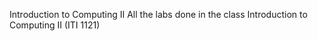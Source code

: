 Introduction to Computing II
All the labs done in the class Introduction to Computing II (ITI 1121)

